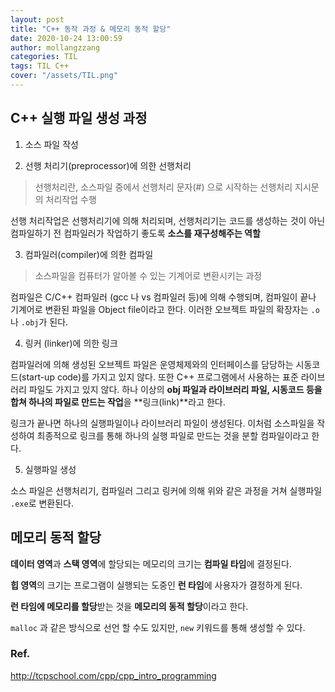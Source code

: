 ```yaml
---
layout: post
title: "C++ 동작 과정 & 메모리 동적 할당"
date: 2020-10-24 13:00:59
author: mollangzzang
categories: TIL
tags: TIL C++
cover: "/assets/TIL.png"
---
```


## C++ 실행 파일 생성 과정

1. 소스 파일 작성

2. 선행 처리기(preprocessor)에 의한 선행처리

> 선행처리란, 소스파일 중에서 선행처리 문자(#) 으로 시작하는 선행처리 지시문의 처리작업 수행

선행 처리작업은 선행처리기에 의해 처리되며, 선행처리기는 코드를 생성하는 것이 아닌 컴파일하기 전 컴파일러가 작업하기 좋도록 **소스를 재구성해주는 역할**

3. 컴파일러(compiler)에 의한 컴파일

> 소스파일을 컴퓨터가 알아볼 수 있는 기계어로 변환시키는 과정

컴파일은 C/C++ 컴파일러 (gcc 나 vs 컴파일러 등)에 의해 수행되며, 컴파일이 끝나 기계어로 변환된 파일을 Object file이라고 한다.
이러한 오브젝트 파일의 확장자는 `.o` 나 `.obj`가 된다.

4. 링커 (linker)에 의한 링크

컴파일러에 의해 생성된 오브젝트 파일은 운영체제와의 인터페이스를 담당하는 시동코드(start-up code)를 가지고 있지 않다.
또한 C++ 프로그램에서 사용하는 표준 라이브러리 파일도 가지고 있지 않다. 하나 이상의 **obj 파일과 라이브러리 파일, 시동코드 등을 합쳐 하나의 파일로 만드는 작업**을 **링크(link)**라고 한다.

링크가 끝나면 하나의 실행파일이나 라이브러리 파일이 생성된다. 이처럼 소스파일을 작성하여 최종적으로 링크를 통해 하나의 실행 파일로 만드는 것을 분할 컴파일이라고 한다.

5. 실행파일 생성

소스 파일은 선행처리기, 컴파일러 그리고 링커에 의해 위와 같은 과정을 거쳐 실행파일 `.exe`로 변환된다.

## 메모리 동적 할당

**데이터 영역**과 **스택 영역**에 할당되는 메모리의 크기는 **컴파일 타임**에 결정된다.

**힙 영역**의 크기는 프로그램이 실행되는 도중인 **런 타임**에 사용자가 결정하게 된다.

**런 타임에 메모리를 할당**받는 것을 **메모리의 동적 할당**이라고 한다.

`malloc` 과 같은 방식으로 선언 할 수도 있지만, `new` 키워드를 통해 생성할 수 있다.

### Ref.

http://tcpschool.com/cpp/cpp_intro_programming
